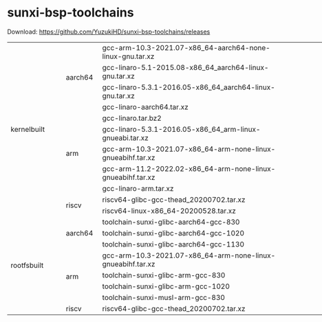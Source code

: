 # sunxi-bsp-toolchains

Download: https://github.com/YuzukiHD/sunxi-bsp-toolchains/releases

  <table width="767" border="0" cellpadding="0" cellspacing="0" style='width:575.25pt;border-collapse:collapse;table-layout:fixed;'>
   <col width="133" style='mso-width-source:userset;mso-width-alt:4256;'/>
   <col width="72" style='width:54.00pt;'/>
   <col width="562" style='mso-width-source:userset;mso-width-alt:17984;'/>
   <col width="197" style='mso-width-source:userset;mso-width-alt:6304;'/>
   <tr height="18" style='height:13.50pt;'>
    <td class="xl65" height="198" width="133" rowspan="11" style='height:148.50pt;width:99.75pt;border-right:none;border-bottom:none;' x:str>kernelbuilt</td>
    <td class="xl65" width="72" rowspan="4" style='width:54.00pt;border-right:none;border-bottom:none;' x:str>aarch64</td>
    <td width="562" style='width:421.50pt;' x:str>gcc-arm-10.3-2021.07-x86_64-aarch64-none-linux-gnu.tar.xz</td>
   </tr>
   <tr height="18" style='height:13.50pt;'>
    <td x:str>gcc-linaro-5.1-2015.08-x86_64_aarch64-linux-gnu.tar.xz</td>
   </tr>
   <tr height="18" style='height:13.50pt;'>
    <td x:str>gcc-linaro-5.3.1-2016.05-x86_64_aarch64-linux-gnu.tar.xz</td>
   </tr>
   <tr height="18" style='height:13.50pt;'>
    <td x:str>gcc-linaro-aarch64.tar.xz</td>
   </tr>
   <tr height="18" style='height:13.50pt;'>
    <td class="xl65" rowspan="5" style='border-right:none;border-bottom:none;' x:str>arm</td>
    <td x:str>gcc-linaro.tar.bz2</td>
   </tr>
   <tr height="18" style='height:13.50pt;'>
    <td x:str>gcc-linaro-5.3.1-2016.05-x86_64_arm-linux-gnueabi.tar.xz</td>
   </tr>
   <tr height="18" style='height:13.50pt;'>
    <td x:str>gcc-arm-10.3-2021.07-x86_64-arm-none-linux-gnueabihf.tar.xz</td>
   </tr>
   <tr height="18" style='height:13.50pt;'>
    <td x:str>gcc-arm-11.2-2022.02-x86_64-arm-none-linux-gnueabihf.tar.xz</td>
   </tr>
   <tr height="18" style='height:13.50pt;'>
    <td x:str>gcc-linaro-arm.tar.xz</td>
   </tr>
   <tr height="18" style='height:13.50pt;'>
    <td class="xl65" rowspan="2" style='border-right:none;border-bottom:none;' x:str>riscv</td>
    <td x:str>riscv64-glibc-gcc-thead_20200702.tar.xz</td>
   </tr>
   <tr height="18" style='height:13.50pt;'>
    <td x:str>riscv64-linux-x86_64-20200528.tar.xz</td>
   </tr>
   <tr height="18" style='height:13.50pt;'>
    <td class="xl65" height="144" rowspan="8" style='height:108.00pt;border-right:none;border-bottom:none;' x:str>rootfsbuilt</td>
    <td class="xl65" rowspan="3" style='border-right:none;border-bottom:none;' x:str>aarch64</td>
    <td x:str>toolchain-sunxi-glibc-aarch64-gcc-830</td>
   </tr>
   <tr height="18" style='height:13.50pt;'>
    <td x:str>toolchain-sunxi-glibc-aarch64-gcc-1020</td>
   </tr>
   <tr height="18" style='height:13.50pt;'>
    <td x:str>toolchain-sunxi-glibc-aarch64-gcc-1130</td>
   </tr>
   <tr height="18" style='height:13.50pt;'>
    <td class="xl65" rowspan="4" style='border-right:none;border-bottom:none;' x:str>arm</td>
    <td x:str>gcc-arm-10.3-2021.07-x86_64-arm-none-linux-gnueabihf.tar.xz</td>
   </tr>
   <tr height="18" style='height:13.50pt;'>
    <td x:str>toolchain-sunxi-glibc-arm-gcc-830</td>
   </tr>
   <tr height="18" style='height:13.50pt;'>
    <td x:str>toolchain-sunxi-glibc-arm-gcc-1020</td>
   </tr>
   <tr height="18" style='height:13.50pt;'>
    <td x:str>toolchain-sunxi-musl-arm-gcc-830</td>
   </tr>
   <tr height="18" style='height:13.50pt;'>
    <td class="xl65" x:str>riscv</td>
    <td x:str>riscv64-glibc-gcc-thead_20200702.tar.xz</td>
   </tr>
  </table>

